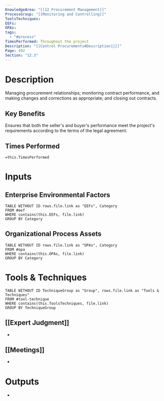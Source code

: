 ```yaml
---
KnowledgeArea: "[[12 Procurement Management]]"
ProcessGroup: "[[Monitoring and Controlling]]"
ToolsTechniques: 
EEFs: 
OPAs: 
tags:
  - "#process"
TimesPerformed: Throughout the project
Description: "[[Control Procurements#Description|📝]]"
Page: 492
Section: "12.3"
---
```

# Description
Managing procurement relationships; monitoring contract performance, and making changes and corrections as appropriate; and closing out contracts.
## Key Benefits
Ensures that both the seller's and buyer's performance meet the project's requirements according to the terms of the legal agreement.
## Times Performed
`=this.TimesPerformed`
# Inputs
## Enterprise Environmental Factors
```dataview
TABLE WITHOUT ID rows.file.link as "EEFs", Category
FROM #eef
WHERE contains(this.EEFs, file.link)
GROUP BY Category
```
## Organizational Process Assets
```dataview
TABLE WITHOUT ID rows.file.link as "OPAs", Category
FROM #opa
WHERE contains(this.OPAs, file.link)
GROUP BY Category
```
# Tools & Techniques
```dataview
TABLE WITHOUT ID TechniqueGroup as "Group", rows.file.link as "Tools & Techniques"
FROM #tool-technique
WHERE contains(this.ToolsTechniques, file.link)
GROUP BY TechniqueGroup
```
## [[Expert Judgment]]
- 
## [[Meetings]]
- 
# Outputs
- 